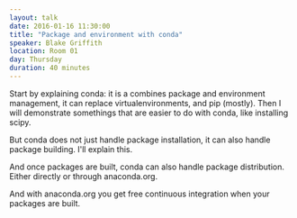 ```yaml
---
layout: talk
date: 2016-01-16 11:30:00
title: "Package and environment with conda"
speaker: Blake Griffith
location: Room 01
day: Thursday
duration: 40 minutes
---
```


Start by explaining conda: it is a combines package and environment management,
it can replace virtualenvironments, and pip (mostly). Then I will demonstrate
somethings that are easier to do with conda, like installing scipy.

But conda does not just handle package installation, it can also handle package
building. I'll explain this.

And once packages are built, conda can also handle package distribution. Either
directly or through anaconda.org.

And with anaconda.org you get free continuous integration when your packages
are built.
